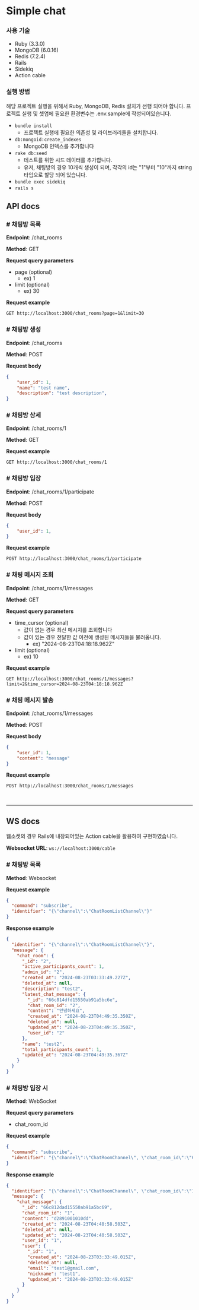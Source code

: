 # Simple chat

### 사용 기술
- Ruby (3.3.0)
- MongoDB (6.0.16)
- Redis (7.2.4)
- Rails
- Sidekiq
- Action cable

### 실행 방법
해당 프로젝트 실행을 위해서 Ruby, MongoDB, Redis 설치가 선행 되어야 합니다.
프로젝트 실행 및 셋업에 필요한 환경변수는 .env.sample에 작성되어있습니다.
- `bundle install`
  - 프로젝트 실행에 필요한 의존성 및 라이브러리들을 설치합니다.
- `db:mongoid:create_indexes`
  - MongoDB 인덱스를 추가합니다
- `rake db:seed`
  - 테스트를 위한 시드 데이터를 추가합니다.
  - 유저, 채팅방의 경우 10개씩 생성이 되며, 각각의 id는 "1"부터 "10"까지 string 타입으로 할당 되어 있습니다.
- `bundle exec sidekiq`
- `rails s`

## API docs

### # 채팅방 목록
**Endpoint**: /chat_rooms

**Method**: GET

**Request query parameters**
- page (optional)
  - ex) 1
- limit (optional)
  - ex) 30

**Request example**
```http request
GET http://localhost:3000/chat_rooms?page=1&limit=30
```

### # 채팅방 생성
**Endpoint**: /chat_rooms

**Method**: POST

**Request body**
```json
{
    "user_id": 1,
    "name": "test name",
    "description": "test description",
}
```

### # 채팅방 상세
**Endpoint**: /chat_rooms/1

**Method**: GET

**Request example**
```http request
GET http://localhost:3000/chat_rooms/1
```

### # 채팅방 입장
**Endpoint**: /chat_rooms/1/participate

**Method**: POST

**Request body**
```json
{
    "user_id": 1,
}
```

**Request example**
```http request
POST http://localhost:3000/chat_rooms/1/participate
```

### # 채팅 메시지 조회
**Endpoint**: /chat_rooms/1/messages

**Method**: GET

**Request query parameters**
- time_cursor (optional)
  - 값이 없는 경우 최신 메시지를 조회합니다
  - 값이 있는 경우 전달한 값 이전에 생성된 메시지들을 불러옵니다.
    - ex) "2024-08-23T04:18:18.962Z"
- limit (optional)
  - ex) 10

**Request example**
```http request
GET http://localhost:3000/chat_rooms/1/messages?limit=2&time_cursor=2024-08-23T04:18:18.962Z
```

### # 채팅 메시지 발송
**Endpoint**: /chat_rooms/1/messages

**Method**: POST

**Request body**
```json
{
    "user_id": 1,
    "content": "message"
}
```

**Request example**
```http request
POST http://localhost:3000/chat_rooms/1/messages
```


<br/>

---

## WS docs
웹소켓의 경우 Rails에 내장되어있는 Action cable을 활용하여 구현하였습니다.

**Websocket URL**: `ws://localhost:3000/cable`

### # 채팅방 목록

**Method**: Websocket

**Request example**
```json
{
  "command": "subscribe",
  "identifier": "{\"channel\":\"ChatRoomListChannel\"}"
}
```
**Response example**
```json
{
  "identifier": "{\"channel\":\"ChatRoomListChannel\"}",
  "message": {
    "chat_room": {
      "_id": "2",
      "active_participants_count": 1,
      "admin_id": "2",
      "created_at": "2024-08-23T03:33:49.227Z",
      "deleted_at": null,
      "description": "test2",
      "latest_chat_message": {
        "_id": "66c814dfd15550ab91a5bc6e",
        "chat_room_id": "2",
        "content": "안녕하세요",
        "created_at": "2024-08-23T04:49:35.350Z",
        "deleted_at": null,
        "updated_at": "2024-08-23T04:49:35.350Z",
        "user_id": "2"
      },
      "name": "test2",
      "total_participants_count": 1,
      "updated_at": "2024-08-23T04:49:35.367Z"
    }
  }
}
```

### # 채팅방 입장 시

**Method**: WebSocket

**Request query parameters**
- chat_room_id 

**Request example**
```json
{
  "command": "subscribe",
  "identifier": "{\"channel\":\"ChatRoomChannel\", \"chat_room_id\":\"66c6b9eeca93a4e6ee27383e\"}"
}
```

**Response example**
```json
{
  "identifier": "{\"channel\":\"ChatRoomChannel\", \"chat_room_id\":\"1\"}",
  "message": {
    "chat_message": {
      "_id": "66c812dad15550ab91a5bc69",
      "chat_room_id": "1",
      "content": "d2891001010dd",
      "created_at": "2024-08-23T04:40:58.503Z",
      "deleted_at": null,
      "updated_at": "2024-08-23T04:40:58.503Z",
      "user_id": "1",
      "user": {
        "_id": "1",
        "created_at": "2024-08-23T03:33:49.015Z",
        "deleted_at": null,
        "email": "test1@gmail.com",
        "nickname": "test1",
        "updated_at": "2024-08-23T03:33:49.015Z"
      }
    }
  }
}
```

